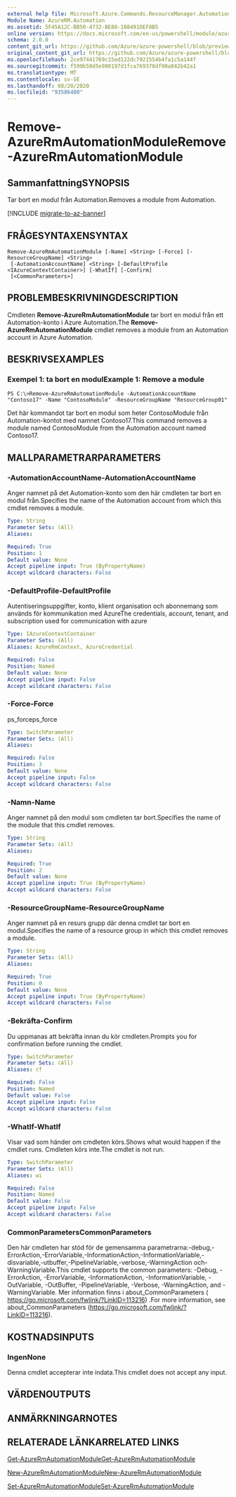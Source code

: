 ```yaml
---
external help file: Microsoft.Azure.Commands.ResourceManager.Automation.dll-Help.xml
Module Name: AzureRM.Automation
ms.assetid: 5F45A12C-BB50-4732-BE80-188491DEF8B5
online version: https://docs.microsoft.com/en-us/powershell/module/azurerm.automation/remove-azurermautomationmodule
schema: 2.0.0
content_git_url: https://github.com/Azure/azure-powershell/blob/preview/src/ResourceManager/Automation/Commands.Automation/help/Remove-AzureRmAutomationModule.md
original_content_git_url: https://github.com/Azure/azure-powershell/blob/preview/src/ResourceManager/Automation/Commands.Automation/help/Remove-AzureRmAutomationModule.md
ms.openlocfilehash: 2ce97441769c15ed122dc7921554b4fa1c5a144f
ms.sourcegitcommit: f599b50d5e980197d1fca769378df90a842b42a1
ms.translationtype: MT
ms.contentlocale: sv-SE
ms.lasthandoff: 08/20/2020
ms.locfileid: "93586400"
---
```

# <span data-ttu-id="8f364-101">Remove-AzureRmAutomationModule</span><span class="sxs-lookup"><span data-stu-id="8f364-101">Remove-AzureRmAutomationModule</span></span>

## <span data-ttu-id="8f364-102">Sammanfattning</span><span class="sxs-lookup"><span data-stu-id="8f364-102">SYNOPSIS</span></span>
<span data-ttu-id="8f364-103">Tar bort en modul från Automation.</span><span class="sxs-lookup"><span data-stu-id="8f364-103">Removes a module from Automation.</span></span>

[!INCLUDE [migrate-to-az-banner](../../includes/migrate-to-az-banner.md)]

## <span data-ttu-id="8f364-104">FRÅGESYNTAXEN</span><span class="sxs-lookup"><span data-stu-id="8f364-104">SYNTAX</span></span>

```
Remove-AzureRmAutomationModule [-Name] <String> [-Force] [-ResourceGroupName] <String>
 [-AutomationAccountName] <String> [-DefaultProfile <IAzureContextContainer>] [-WhatIf] [-Confirm]
 [<CommonParameters>]
```

## <span data-ttu-id="8f364-105">PROBLEMBESKRIVNING</span><span class="sxs-lookup"><span data-stu-id="8f364-105">DESCRIPTION</span></span>
<span data-ttu-id="8f364-106">Cmdleten **Remove-AzureRmAutomationModule** tar bort en modul från ett Automation-konto i Azure Automation.</span><span class="sxs-lookup"><span data-stu-id="8f364-106">The **Remove-AzureRmAutomationModule** cmdlet removes a module from an Automation account in Azure Automation.</span></span>

## <span data-ttu-id="8f364-107">BESKRIVS</span><span class="sxs-lookup"><span data-stu-id="8f364-107">EXAMPLES</span></span>

### <span data-ttu-id="8f364-108">Exempel 1: ta bort en modul</span><span class="sxs-lookup"><span data-stu-id="8f364-108">Example 1: Remove a module</span></span>
```
PS C:\>Remove-AzureRmAutomationModule -AutomationAccountName "Contoso17" -Name "ContosoModule" -ResourceGroupName "ResourceGroup01"
```

<span data-ttu-id="8f364-109">Det här kommandot tar bort en modul som heter ContosoModule från Automation-kontot med namnet Contoso17.</span><span class="sxs-lookup"><span data-stu-id="8f364-109">This command removes a module named ContosoModule from the Automation account named Contoso17.</span></span>

## <span data-ttu-id="8f364-110">MALLPARAMETRAR</span><span class="sxs-lookup"><span data-stu-id="8f364-110">PARAMETERS</span></span>

### <span data-ttu-id="8f364-111">-AutomationAccountName</span><span class="sxs-lookup"><span data-stu-id="8f364-111">-AutomationAccountName</span></span>
<span data-ttu-id="8f364-112">Anger namnet på det Automation-konto som den här cmdleten tar bort en modul från.</span><span class="sxs-lookup"><span data-stu-id="8f364-112">Specifies the name of the Automation account from which this cmdlet removes a module.</span></span>

```yaml
Type: String
Parameter Sets: (All)
Aliases: 

Required: True
Position: 1
Default value: None
Accept pipeline input: True (ByPropertyName)
Accept wildcard characters: False
```

### <span data-ttu-id="8f364-113">-DefaultProfile</span><span class="sxs-lookup"><span data-stu-id="8f364-113">-DefaultProfile</span></span>
<span data-ttu-id="8f364-114">Autentiseringsuppgifter, konto, klient organisation och abonnemang som används för kommunikation med Azure</span><span class="sxs-lookup"><span data-stu-id="8f364-114">The credentials, account, tenant, and subscription used for communication with azure</span></span>

```yaml
Type: IAzureContextContainer
Parameter Sets: (All)
Aliases: AzureRmContext, AzureCredential

Required: False
Position: Named
Default value: None
Accept pipeline input: False
Accept wildcard characters: False
```

### <span data-ttu-id="8f364-115">-Force</span><span class="sxs-lookup"><span data-stu-id="8f364-115">-Force</span></span>
<span data-ttu-id="8f364-116">ps_force</span><span class="sxs-lookup"><span data-stu-id="8f364-116">ps_force</span></span>

```yaml
Type: SwitchParameter
Parameter Sets: (All)
Aliases: 

Required: False
Position: 3
Default value: None
Accept pipeline input: False
Accept wildcard characters: False
```

### <span data-ttu-id="8f364-117">-Namn</span><span class="sxs-lookup"><span data-stu-id="8f364-117">-Name</span></span>
<span data-ttu-id="8f364-118">Anger namnet på den modul som cmdleten tar bort.</span><span class="sxs-lookup"><span data-stu-id="8f364-118">Specifies the name of the module that this cmdlet removes.</span></span>

```yaml
Type: String
Parameter Sets: (All)
Aliases: 

Required: True
Position: 2
Default value: None
Accept pipeline input: True (ByPropertyName)
Accept wildcard characters: False
```

### <span data-ttu-id="8f364-119">-ResourceGroupName</span><span class="sxs-lookup"><span data-stu-id="8f364-119">-ResourceGroupName</span></span>
<span data-ttu-id="8f364-120">Anger namnet på en resurs grupp där denna cmdlet tar bort en modul.</span><span class="sxs-lookup"><span data-stu-id="8f364-120">Specifies the name of a resource group in which this cmdlet removes a module.</span></span>

```yaml
Type: String
Parameter Sets: (All)
Aliases: 

Required: True
Position: 0
Default value: None
Accept pipeline input: True (ByPropertyName)
Accept wildcard characters: False
```

### <span data-ttu-id="8f364-121">-Bekräfta</span><span class="sxs-lookup"><span data-stu-id="8f364-121">-Confirm</span></span>
<span data-ttu-id="8f364-122">Du uppmanas att bekräfta innan du kör cmdleten.</span><span class="sxs-lookup"><span data-stu-id="8f364-122">Prompts you for confirmation before running the cmdlet.</span></span>

```yaml
Type: SwitchParameter
Parameter Sets: (All)
Aliases: cf

Required: False
Position: Named
Default value: False
Accept pipeline input: False
Accept wildcard characters: False
```

### <span data-ttu-id="8f364-123">-WhatIf</span><span class="sxs-lookup"><span data-stu-id="8f364-123">-WhatIf</span></span>
<span data-ttu-id="8f364-124">Visar vad som händer om cmdleten körs.</span><span class="sxs-lookup"><span data-stu-id="8f364-124">Shows what would happen if the cmdlet runs.</span></span>
<span data-ttu-id="8f364-125">Cmdleten körs inte.</span><span class="sxs-lookup"><span data-stu-id="8f364-125">The cmdlet is not run.</span></span>

```yaml
Type: SwitchParameter
Parameter Sets: (All)
Aliases: wi

Required: False
Position: Named
Default value: False
Accept pipeline input: False
Accept wildcard characters: False
```

### <span data-ttu-id="8f364-126">CommonParameters</span><span class="sxs-lookup"><span data-stu-id="8f364-126">CommonParameters</span></span>
<span data-ttu-id="8f364-127">Den här cmdleten har stöd för de gemensamma parametrarna:-debug,-ErrorAction,-ErrorVariable,-InformationAction,-InformationVariable,-disvariable,-utbuffer,-PipelineVariable,-verbose,-WarningAction och-WarningVariable.</span><span class="sxs-lookup"><span data-stu-id="8f364-127">This cmdlet supports the common parameters: -Debug, -ErrorAction, -ErrorVariable, -InformationAction, -InformationVariable, -OutVariable, -OutBuffer, -PipelineVariable, -Verbose, -WarningAction, and -WarningVariable.</span></span> <span data-ttu-id="8f364-128">Mer information finns i about_CommonParameters ( https://go.microsoft.com/fwlink/?LinkID=113216) .</span><span class="sxs-lookup"><span data-stu-id="8f364-128">For more information, see about_CommonParameters (https://go.microsoft.com/fwlink/?LinkID=113216).</span></span>

## <span data-ttu-id="8f364-129">KOSTNADS</span><span class="sxs-lookup"><span data-stu-id="8f364-129">INPUTS</span></span>

### <span data-ttu-id="8f364-130">Ingen</span><span class="sxs-lookup"><span data-stu-id="8f364-130">None</span></span>
<span data-ttu-id="8f364-131">Denna cmdlet accepterar inte indata.</span><span class="sxs-lookup"><span data-stu-id="8f364-131">This cmdlet does not accept any input.</span></span>

## <span data-ttu-id="8f364-132">VÄRDEN</span><span class="sxs-lookup"><span data-stu-id="8f364-132">OUTPUTS</span></span>

## <span data-ttu-id="8f364-133">ANMÄRKNINGAR</span><span class="sxs-lookup"><span data-stu-id="8f364-133">NOTES</span></span>

## <span data-ttu-id="8f364-134">RELATERADE LÄNKAR</span><span class="sxs-lookup"><span data-stu-id="8f364-134">RELATED LINKS</span></span>

[<span data-ttu-id="8f364-135">Get-AzureRmAutomationModule</span><span class="sxs-lookup"><span data-stu-id="8f364-135">Get-AzureRmAutomationModule</span></span>](./Get-AzureRmAutomationModule.md)

[<span data-ttu-id="8f364-136">New-AzureRmAutomationModule</span><span class="sxs-lookup"><span data-stu-id="8f364-136">New-AzureRmAutomationModule</span></span>](./New-AzureRmAutomationModule.md)

[<span data-ttu-id="8f364-137">Set-AzureRmAutomationModule</span><span class="sxs-lookup"><span data-stu-id="8f364-137">Set-AzureRmAutomationModule</span></span>](./Set-AzureRmAutomationModule.md)


